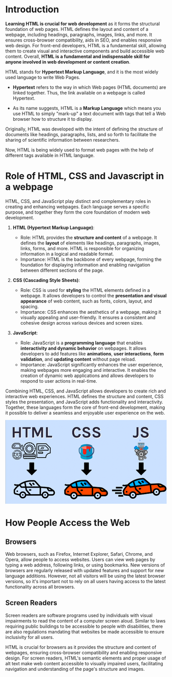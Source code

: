 # Introduction
**Learning HTML is crucial for web development** as it forms the structural foundation of web pages. HTML defines the layout and content of a webpage, including headings, paragraphs, images, links, and more. It ensures cross-browser compatibility, aids in SEO, and enables responsive web design. For front-end developers, HTML is a fundamental skill, allowing them to create visual and interactive components and build accessible web content. Overall, **HTML is a fundamental and indispensable skill for anyone involved in web development or content creation**.

HTML stands for **Hypertext Markup Language**, and it is the most widely used language to write Web Pages.

- **Hypertext** refers to the way in which Web pages (HTML documents) are linked together. Thus, the link available on a webpage is called Hypertext.

- As its name suggests, HTML is a **Markup Language** which means you use HTML to simply "mark-up" a text document with tags that tell a Web browser how to structure it to display.

Originally, HTML was developed with the intent of defining the structure of documents like headings, paragraphs, lists, and so forth to facilitate the sharing of scientific information between researchers.

Now, HTML is being widely used to format web pages with the help of different tags available in HTML language.

# Role of HTML, CSS and Javascript in a webpage

HTML, CSS, and JavaScript play distinct and complementary roles in creating and enhancing webpages. Each language serves a specific purpose, and together they form the core foundation of modern web development.

1. **HTML (Hypertext Markup Language)**:
   - Role: HTML provides the **structure and content** of a webpage. It defines the **layout** of elements like headings, paragraphs, images, links, forms, and more. HTML is responsible for organizing information in a logical and readable format.
   - Importance: HTML is the backbone of every webpage, forming the foundation for displaying information and enabling navigation between different sections of the page.

2. **CSS (Cascading Style Sheets)**:
   - Role: CSS is used for **styling** the HTML elements defined in a webpage. It allows developers to control the **presentation and visual appearance** of web content, such as fonts, colors, layout, and spacing.
   - Importance: CSS enhances the aesthetics of a webpage, making it visually appealing and user-friendly. It ensures a consistent and cohesive design across various devices and screen sizes.

3. **JavaScript**:
   - Role: JavaScript is a **programming language** that enables **interactivity and dynamic behavior** on webpages. It allows developers to add features like **animations**, **user interactions**, **form validation**, and **updating content** without page reload.
   - Importance: JavaScript significantly enhances the user experience, making webpages more engaging and interactive. It enables the creation of dynamic web applications and allows developers to respond to user actions in real-time.

Combining HTML, CSS, and JavaScript allows developers to create rich and interactive web experiences. HTML defines the structure and content, CSS styles the presentation, and JavaScript adds functionality and interactivity. Together, these languages form the core of front-end development, making it possible to deliver a seamless and enjoyable user experience on the web.


![html_js_css](./imgs/css_js_html.png)

# How People Access the Web

## Browsers
Web browsers, such as Firefox, Internet Explorer, Safari, Chrome, and Opera, allow people to access websites. Users can view web pages by typing a web address, following links, or using bookmarks. New versions of browsers are regularly released with updated features and support for new language additions. However, not all visitors will be using the latest browser versions, so it's important not to rely on all users having access to the latest functionality across all browsers.

## Screen Readers
Screen readers are software programs used by individuals with visual impairments to read the content of a computer screen aloud. Similar to laws requiring public buildings to be accessible to people with disabilities, there are also regulations mandating that websites be made accessible to ensure inclusivity for all users.

HTML is crucial for browsers as it provides the structure and content of webpages, ensuring cross-browser compatibility and enabling responsive design. For screen readers, HTML's semantic elements and proper usage of alt text make web content accessible to visually impaired users, facilitating navigation and understanding of the page's structure and images.



